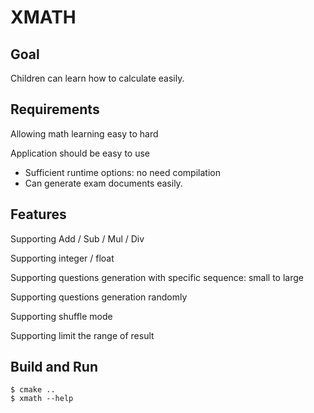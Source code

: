 XMATH
===========
## Goal
Children can learn how to calculate easily.
## Requirements
Allowing math learning easy to hard

Application should be easy to use 
* Sufficient runtime options: no need compilation
* Can generate exam documents easily.
## Features
Supporting Add / Sub / Mul / Div

Supporting integer / float

Supporting questions generation with specific sequence: small to large

Supporting questions generation randomly

Supporting shuffle mode

Supporting limit the range of result
## Build and Run
```shell
$ cmake ..
$ xmath --help
```
